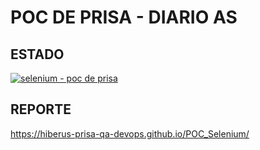 # POC DE PRISA - DIARIO AS

## ESTADO

[![selenium - poc de prisa](https://github.com/hiberus-prisa-qa-devops/POC_Selenium/actions/workflows/selenium.yml/badge.svg)](https://github.com/hiberus-prisa-qa-devops/POC_Selenium/actions/workflows/selenium.yml)

## REPORTE

https://hiberus-prisa-qa-devops.github.io/POC_Selenium/
